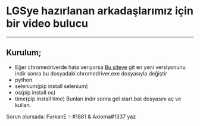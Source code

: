 # LGSye hazırlanan arkadaşlarımız için bir video bulucu
-------------

## Kurulum;

- Eğer chromedriverde hata veriyorsa [Bu siteye](https://chromedriver.chromium.org/) git en yeni versiyonunu indir sonra bu dosyadaki chromedriver.exe dosyasıyla değiştir
- python
- selenium(pip install selenium)
- os(pip install os)
- time(pip install time)
 Bunları indir sonra gel start.bat dosyasını aç ve kullan.


 Sorun olursada: FurkanE ✨#1881 & Axioma#1337 yaz 
